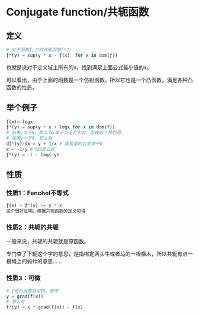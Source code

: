 # Conjugate function/共轭函数

## 定义

```python
# 对于函数ƒ,它的共轭函数ƒ*为
ƒ*(y) = sup(y * x - ƒ(x)  for x in dom(ƒ))
```
也就是说对于定义域上所有的x，找到满足上面公式最小值的x。

可以看出，由于上面的函数是一个仿射函数，所以它也是一个凸函数，满足各种凸函数的性质。

## 举个例子

```python
ƒ(x)=-logx
ƒ*(y) = sup(y * x + logx for x in dom(f))
# 如果y大于0，那么当x等于负无穷大时，函数的下界取得，
# 如果y小于0，那么有
dƒ*(y)/dx = y + 1/x # 取极值时公式等于0
x = -1/y #代回原公式
ƒ*(y) = -1 - log(-y)
```

## 性质

### 性质1：Fenchel不等式
```python
ƒ(x) + ƒ*(y) >= y * x
这个很好证明，根据共轭函数的定义可得
```

### 性质2：共轭的共轭
一般来说，共轭的共轭就是原函数。

专门查了下轭这个字的意思，是指绑定两头牛或者马的一根横木，所以共轭有点一根绳上的蚂蚱的意思……

### 性质3：可微
```python
# ƒ是凸函数且可微，使得
y = grad(f(x))
# 那么有
f*(y) = x * grad(f(x)) - f(x)
```